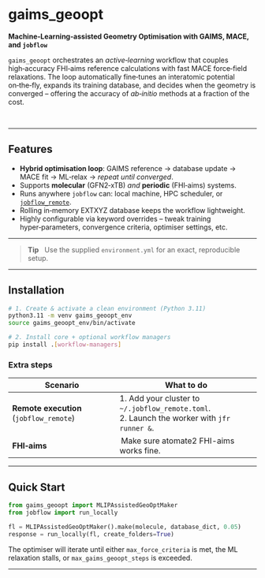 # gaims_geoopt

**Machine‑Learning‑assisted Geometry Optimisation with GAIMS, MACE, and `jobflow`**

`gaims_geoopt` orchestrates an *active‑learning* workflow that couples high‑accuracy
FHI‑aims reference calculations with fast MACE force‑field
relaxations.  The loop automatically fine‑tunes an interatomic
potential on‑the‑fly, expands its training database, and decides when the
geometry is converged – offering the accuracy of *ab‑initio* methods at a
fraction of the cost.

<br>

---

## Features

- **Hybrid optimisation loop**: GAIMS reference → database update → MACE fit →
  ML‑relax → *repeat until converged*.
- Supports **molecular** (GFN2‑xTB) *and* **periodic** (FHI‑aims) systems.
- Runs anywhere `jobflow` can: local machine, HPC scheduler, or
  [`jobflow_remote`](https://materialsproject.github.io/jobflow-remote/).
- Rolling in‑memory EXTXYZ database keeps the workflow lightweight.
- Highly configurable via keyword overrides – tweak training hyper‑parameters,
  convergence criteria, optimiser settings, etc.

---

> **Tip**   Use the supplied `environment.yml` for an exact, reproducible setup.

---

## Installation

```bash
# 1. Create & activate a clean environment (Python 3.11)
python3.11 -m venv gaims_geoopt_env
source gaims_geoopt_env/bin/activate

# 2. Install core + optional workflow managers
pip install .[workflow-managers]
```

### Extra steps

| Scenario            | What to do                                                                 |
|---------------------|-----------------------------------------------------------------------------|
| **Remote execution** (`jobflow_remote`) | 1. Add your cluster to `~/.jobflow_remote.toml`.<br>2. Launch the worker with `jfr runner &`. |
| **FHI‑aims**        | Make sure atomate2 FHI-aims works fine.|

---

## Quick Start

```python
from gaims_geoopt import MLIPAssistedGeoOptMaker
from jobflow import run_locally

fl = MLIPAssistedGeoOptMaker().make(molecule, database_dict, 0.05)
response = run_locally(fl, create_folders=True)
```

The optimiser will iterate until either `max_force_criteria` is met, the ML
relaxation stalls, or `max_gaims_geoopt_steps` is exceeded.

---

